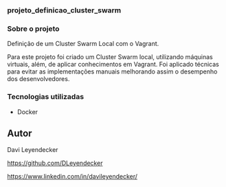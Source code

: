 ### projeto_definicao_cluster_swarm

### Sobre o projeto
Definição de um Cluster Swarm Local com o Vagrant.

Para este projeto foi criado um Cluster Swarm local, utilizando máquinas virtuais, além, de aplicar conhecimentos em Vagrant. 
Foi aplicado técnicas para evitar as implementações manuais melhorando assim o desempenho dos desenvolvedores.


### Tecnologias utilizadas
* Docker

## Autor
Davi Leyendecker

https://github.com/DLeyendecker

https://www.linkedin.com/in/davileyendecker/
